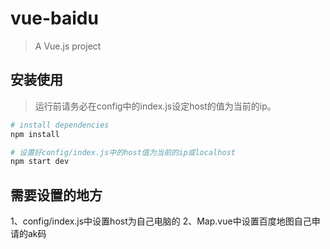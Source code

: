 # vue-baidu

> A Vue.js project

## 安装使用

> 运行前请务必在config中的index.js设定host的值为当前的ip。

``` bash
# install dependencies
npm install

# 设置好config/index.js中的host值为当前的ip或localhost
npm start dev

```

## 需要设置的地方
1、config/index.js中设置host为自己电脑的
2、Map.vue中设置百度地图自己申请的ak码

